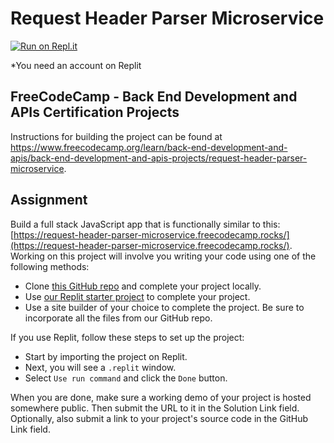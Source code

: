 # Request Header Parser Microservice

[![Run on Repl.it](https://replit.com/badge/github/The-Aldi-Tri/Request-Header-Parser-Microservice)](https://replit.com/new/github/The-Aldi-Tri/Request-Header-Parser-Microservice)

*You need an account on Replit


## FreeCodeCamp - Back End Development and APIs Certification Projects

Instructions for building the project can be found at https://www.freecodecamp.org/learn/back-end-development-and-apis/back-end-development-and-apis-projects/request-header-parser-microservice.


## Assignment

Build a full stack JavaScript app that is functionally similar to this: [https://request-header-parser-microservice.freecodecamp.rocks/](https://request-header-parser-microservice.freecodecamp.rocks/). Working on this project will involve you writing your code using one of the following methods:

*   Clone [this GitHub repo](https://github.com/freeCodeCamp/boilerplate-project-headerparser/) and complete your project locally.
*   Use [our Replit starter project](https://replit.com/github/freeCodeCamp/boilerplate-project-headerparser) to complete your project.
*   Use a site builder of your choice to complete the project. Be sure to incorporate all the files from our GitHub repo.

If you use Replit, follow these steps to set up the project:

*   Start by importing the project on Replit.
*   Next, you will see a `.replit` window.
*   Select `Use run command` and click the `Done` button.

When you are done, make sure a working demo of your project is hosted somewhere public. Then submit the URL to it in the Solution Link field. Optionally, also submit a link to your project's source code in the GitHub Link field.
